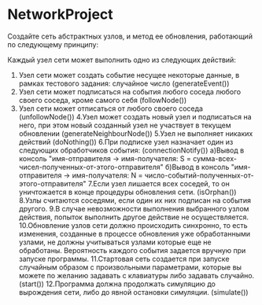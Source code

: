 # NetworkProject
 
Создайте сеть абстрактных узлов, и метод ее обновления, работающий по следующему принципу:

Каждый узел сети может выполнить одно из следующих действий:

1. Узел сети может создать событие несущее некоторые данные, в рамках тестового задания: случайное число (generateEvent())
2. Узел сети может подписаться на события любого соседа любого своего соседа, кроме самого себя (followNode())
3. Узел сети может отписаться от любого своего соседа (unfollowNode())
4.Узел может создать новый узел и подписаться на него, при этом новый созданный узел не 
участвует в текущем обновлении (generateNeighbourNode())
5.Узел не выполняет никаких действий (doNothing())
6.При подписке узел назначает один из следующих обработчиков события: (connectionNotify())
a)Вывод в консоль "имя-отправителя -> имя-получателя: S = сумма-всех-чисел-полученных-от-этого-отправителя"
б)Вывод в консоль "имя-отправителя -> имя-получателя: N = число-событий-полученных-от-этого-отправителя"
7.Если узел лишается всех соседей, то он уничтожается в конце процедуры обновления сети. (isOrphan())
8.Узлы считаются соседями, если один их них подписан на события другого. 
9.В случае невозможности выполнения выбранного узлом действия, попыток выполнить 
другое действие не осуществляется.
10.Обновление узлов сети должно происходить синхронно, то есть изменения, 
созданные в процессе обновления уже обработанными узлами, не должны учитываться узлами 
которые еще не обработаны. Вероятность каждого события задается вручную при запуске программы. 
11.Стартовая сеть создается при запуске случайным образом с произвольными параметрами, 
которые вы можете по желанию задавать с клавиатуры либо задавать случайно. (start())
12.Программа должна продолжать симуляцию до вырождения сети, либо до явной остановки симуляции. (simulate())
